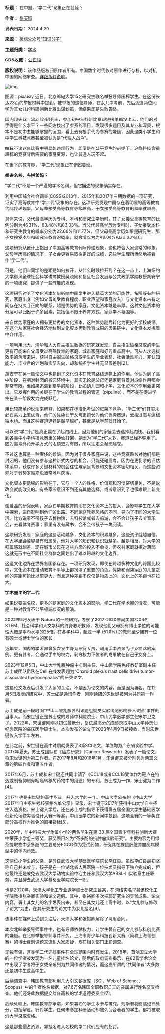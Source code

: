 

**标题：** 在中国，“学二代”现象正在蔓延？  

**作者：** [张天祁](https://chinadigitaltimes.net/space/知识分子)  

**发表日期：** 2024.4.29  

**来源：** [微信公众号“知识分子”](https://web.archive.org/web/https://mp.weixin.qq.com/s/o5lO3Eb3XD2HsUP_y2uyjw)  

**主题归类：** [学术](https://chinadigitaltimes.net/space/学术)  

**CDS收藏：** [公民馆](https://chinadigitaltimes.net/space/%E5%85%AC%E6%B0%91%E9%A6%86)  

**版权说明：** 该作品版权归原作者所有。中国数字时代仅对原作进行存档，以对抗中国的网络审查。[详细版权说明](https://chinadigitaltimes.net/chinese/copyright)。


![img](https://chinadigitaltimes.net/chinese/files/2024/04/post-707391-662f88d8192ff.)


图源：pixabay
近日，北京邮电大学15名研究生联名举报导师压榨学生。在这份长达23页的举报材料中提到，被举报的这位导师，在女儿中考前，先后派遣两位同学为其女儿的科研创新比赛出谋划策，但结果却是失败告终。


国内顶尖双一流211的研究生，参加初中生科研比赛却连榜单都没上去，他们的对手得是什么水平？一些网友找出了参赛的项目，发现很多题目及其专业和深奥，根本不是初中生能够掌握的范围，看上去有枪手代为参赛的嫌疑，因此这类小学生和中学生科技竞赛甚至被认为是“代理人战争”。


姑且不论这些比赛中明显的违规行为，即便是在公平竞争的前提下，这些科技含量超标的竞赛背后需要的家庭资源，也让普通人玩不起。 


在当下的教育界，“学二代”现象正在悄然蔓延。


**想进名校，先拼爹妈？** 


“学二代”不是一个严谨的学术名词，但它描述的现象确实存在。


利用中国综合社会调查(CGSS)2013年、2015年和2017年三期数据的一项研究，证实了高等教育中“学二代”现象的存在。这项研究发现中国存在着明显的高等教育代际传递现象，父母辈接受高等教育等级越高，子女接受高等教育的概率就越高。


具体来说，父代最高学历为专科、本科和研究生学历时，其子女接受高等教育的比例分别为46.31%、63.48%和83.33%。当父代最高学历为专科时，子女接受本科和研究生教育的概率分别为22.66%和11.77%，但父母最高学历如果是研究生，那子女接受本科和研究生教育的概率，就会增长为为49.06%和20.83%[1]。


这项研究从统计上指出了中国高等教育代际传递现象，这也符合大家通常的印象，父母学历高的情况下，子女会更容易取得更好的成绩，这些学生理所当然地被看作“学二代”。


可是，他们和同学的差距是如何拉开，从什么时候拉开的？在这一点上，上海纽约大学御风全球社会科学讲席教授吴晓刚和复旦社会发展与公共政策学院教授胡安宁的一项研究，提供了一些有趣的发现。


这项研究讨论了文化资本如何影响中国学生进入精英大学的可能性。按照既有的研究，家庭出身（例如父母的受教育程度、职业声望和家庭收入）与文化资本占有之间存在持久且正向的联系，越是优势的家庭，文化资本越是丰厚。这种文化资本的分层可以归因于许多因素，包括但不限于养育方式、家庭学术氛围等。


来自优势家庭的人拥有更优秀的文化资本，这种优势随后转化为更好的学校成绩。在这个从家庭社会经济地位到文化资本再到教育成果的因果链中，文化资本发挥着中介作用。


一项利用北大、清华和人大自主招生数据的研究就发现。自主招生破格录取的学生更有可能来自父母受过高等教育的家庭、城市家庭和好的重点高中。可从人才选拔效率的角度来讲，获得自主招生破格录取学生的学业表现、社会活动能力、非认知能力、毕业后的计划和实际去向，却和统招学生并无显著差别[2]。


胡安宁在另一篇论文中也提到了文化资本在教育路线选择上的作用。他认为到了高中阶段，在相对封闭的校园环境中，其实无论是父母还是家庭背景对成绩作用都会非常有限。但如果追溯到更早的阶段，比如幼儿园和小学，文化资本的作用会更突出。它发挥作用的关键在于学生的教育过程的管道（pipeline），而不是在促进学生在某一阶段发力完成跃迁。


用比较简单的说法来解释，如果都在标准化考试的框架下竞争，“学二代”们其实未必在实力上更优秀，他们的优势在于父母更擅长为他们选择赛道，去绕过高考这根独木桥。而且这种赛道选择是越早越好，甚至是从学前就开始了。


可以说“学二代”是真正赢在了起跑线上，因为他们的家庭会去选择起跑线。我们看到各类中小学科技竞赛里的神仙打架，是因为“学二代”太多，赛道已经不够用了。因为高考外的升学方式的名额更为有限，所以注定会越来越卷。


不过这也算是一种奢侈的烦恼，因为对于很多家庭来说，这些竞赛路线对他们都是封闭的，他们没有参与这种新式内卷的机会，只能死磕高考。因为在更复杂的评估体系中，获取许多关键材料的机会往往与家庭背景和文化资本密切相关，而这些资源对于弱势家庭来说通常难以获得。


文化资本更隐秘的影响在于，它与一个人的性格、价值观和习惯密切相关，不是说改变就能改变的。有些家长意识不到还有其他选择，或者意识到了也很难跟上新变化。


谢爱磊的研究表明，家庭在早期教育阶段在文化资本上的投入，会影响学生在大学中探索，进而影响到他们的出路。不同家庭教养风格的不同，导向了不同的大学生活。比方说带不带孩子去博物馆，去科技馆或者去旅游，会不会让孩子去听音乐会，去看体育赛事；家里有没有藏书，会不会带孩子一块阅读。


这项研究发现：家庭的这些活动越多，文化资本的积累越多，这些孩子就越自信，在大学里会越容易有归属感，他对大学的知识和认识就越多。越是相反，对大学的归属感就越差。现在城市父母在这些方面的投入不会少，但农村家庭就相对薄弱。这就无形中在不同社会群体之间划出了难以跨越的文化边界。


这道文化边界在世界各国都存在。一项研究发现，即使在跨越多种文化的跨国比较中，文化资本在推动教育不平等上都扮演了重要的角色。优势和弱势家庭的儿童之间的差距可能比以前更大，而且这种差距不仅仅是物质上的，文化上的差距也在拉大。


**学术圈里的学二代** 


如果说要进名校，更多的是家庭的文化资本的影响，学二代在学术圈的情况，可能是一种对教育不公平极端状况的预演。


2022年8月发表于 Nature 的一项研究，考察了2017-2020年间美国7204名 STEM、社会科学和人文学科的终身教职教师，发现他们父母拥有博士学位的可能性大概是平均水平的25倍。在各学科中，超过一半 (51.8%) 的教师至少拥有一位有硕士或博士学位的家长。


近年来，国内的学术界曾多次发生身为研究人员，利用手中资源为子女铺路的案例。更有甚者，会通过手中的权力，剥夺权力下位者的成果放在自己子女身上。


2023年12月5日，中山大学乳腺肿瘤中心副主任、中山医学院免疫教研室副主任苏士成团队团队在Cell 在线发表题为“Choroid plexus mast cells drive tumor-associated hydrocephalus”的研究论文。


这篇论文发表后引发了大家的关注，不是因为论文的内容，而是因为署名。在12月5日发表的研究中，苏士成是通讯作者，刚刚读研的宋世键被列为共同第一作者。


苏士成是前一段时间“中山二院乳腺外科课题组疑受实验试剂影响多人致癌”事件的当事人。而宋世键正是苏士成的导师中科院院士、中山大学医学部主任宋尔卫之子。2022年，宋世键刚刚以初试最低分，复试最高分的成绩录取中山大学孙逸仙纪念医院的临床医学硕士生。本次发布的论文于2023年4月9日被接收，当时宋世键仅入学半年左右。


在此之前，宋世键在高中时期就发表了3篇SCI论文，单位均为广东省实验中学。2017年夏天，苏士成团队在《癌症研究》（Cancer Research）发表了一篇论文，将宋世键列为第二作者。在2017年8月和2018年1月，宋世键又被分别列为两篇文章的第四作者和第五作者。


2017年6月，苏士成和宋士键还共同申请了《CCL18或者CCL18受体作为靶点在特选或制备抑制鼻咽癌转移的药物中的用途》的专利，苏士成为一作，宋士键为二作[4]。


2017年也是宋世键的高中毕业，升入大学的一年。中山大学公布的《中山大学2017年自主招生考核资格名单公示》显示，宋士键于2017年获得中山大学自主招生入选资格。宋士键入学后，还在苏士成的指导下获得第五届全国大学生基础医学创新论坛暨实验设计大赛一等奖，中山医学院的新闻中提到，这项竞赛的一等奖在部分高校作为推免的直接指标[5]。


2020年，华中科技大学附属小学的两名学生在第 33 届全国青少年科技创新大赛中荣获小学组三等奖，获奖项目名为“茶多酚的抗肿瘤实验研究”。主要内容为用绿茶提取物中茶多酚的主要成分EGCG作为受试药物，研究其在裸鼠肝脏肿瘤疾病模型中的体内药效。


这两位小学生的父亲，是时任武汉大学基础医学院院长李红良。虽然李红良最初坚称自己并未参与，孩子是在一位湖北省人民医院一位技术员指导下独立完成的，但他最终还是被免去武汉大学动物实验中心主任和武汉大学ABSL-Ⅲ实验室主任职务，并且辞去武汉大学基础医学院院长一职。


也是2020年，天津大学化工专业退学硕士研究生吕某，在网络实名举报该校化工学院教授张裕卿实验和论文造假。其中，张裕卿多次把其研究生的实验成果、论文内容，署上其女儿的名字发表出来，甚至在其女儿还上高中时，以“女儿参与修改了论文”为由，在其研究生的论文中为女儿挂名[6]。


该事件在媒体上受到关注后，天津大学和张裕卿解除了聘用合同。


本次北邮举报导师事件中，也有导师依仗权力，让学生替自己的女儿参与科创比赛的嫌疑。在北邮举报导师事件不久，上海市青少年科技创新大赛（简称上海青创赛）的博士级别课题又遭到大家质疑，现在相关部门正在调查。


无独有偶，这类学二代违规事件在全球范围内时有发生，2018年，首尔国立大学的一位学者被发现为一名儿童挂名论文，随后的政府调查揭示，在82篇学术论文中出现了学者将子女或亲戚列为共同作者的情况，而这些所谓的“共同作者”大多数还是初中生或高中生。


后续调查中，韩国教育部利用几大引文数据库（SCI、Web of Science、Scopus）中的作者姓名数据，对7.6万名韩国全职教职员工的亲属进行姓名交叉检查。他们还将此数据提交给各高校的学术道德委员会[7]。


后续处理上。韩国教育部承诺，如果署名的学生未参与研究，则学者将面临纪律处分，包括解雇。针对学生，任何未参加科研活动却被列为合著者的学生，都将被取消大学录取资格。


这是那些侵占资源，靠挂名进入名校的学二代们应有的处罚。

